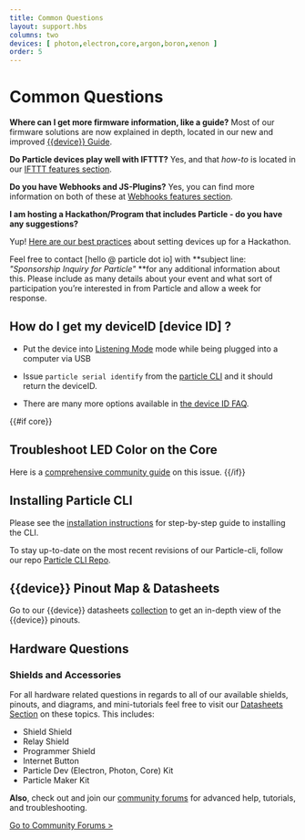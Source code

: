 ```yaml
---
title: Common Questions
layout: support.hbs
columns: two
devices: [ photon,electron,core,argon,boron,xenon ]
order: 5
---
```


Common Questions
===

**Where can I get more firmware information, like a guide?**
Most of our firmware solutions are now explained in depth, located in our new and improved [{{device}} Guide](/guide/getting-started/intro).

**Do Particle devices play well with IFTTT?**
Yes, and that *how-to* is located in our [IFTTT features section](/guide/tools-and-features/ifttt).

**Do you have Webhooks and JS-Plugins?**
Yes, you can find more information on both of these at [Webhooks features section](/guide/tools-and-features/webhooks).

**I am hosting a Hackathon/Program that includes Particle - do you have any suggestions?**

Yup! [Here are our best practices](/guide/getting-started/hackathon) about setting devices up for a Hackathon.

Feel free to contact [hello @ particle dot io] with **subject line: *"Sponsorship Inquiry for Particle"* **for any additional information about this. Please include as many details about your event and what sort of participation you’re interested in from Particle and allow a week for response.

## How do I get my deviceID [device ID] ?
* Put the device into [Listening Mode](/guide/getting-started/modes/#listening-mode) mode while being plugged into a computer via USB
* Issue `particle serial identify` from the [particle CLI](/guide/tools-and-features/cli)
	and it should return the deviceID.

* There are many more options available in [the device ID FAQ](https://docs.particle.io/faq/particle-devices/finding-device-id/).

{{#if core}}
## Troubleshoot LED Color on the Core

Here is a [comprehensive community guide](https://community.particle.io/t/spark-core-troubleshooting-guide-spark-team/696) on this issue.
{{/if}}

## Installing Particle CLI

Please see the [installation instructions](/guide/tools-and-features/cli) for step-by-step guide to installing the CLI.

To stay up-to-date on the most recent revisions of our Particle-cli, follow our repo
[Particle CLI Repo](https://github.com/particle-iot/particle-cli).


## {{device}} Pinout Map & Datasheets

Go to our {{device}} datasheets [collection](/datasheets/{{deviceValue}}-datasheet/) to get an in-depth view of the {{device}} pinouts.

## Hardware Questions

### Shields and Accessories

For all hardware related questions in regards to all of our available shields, pinouts, and diagrams, and mini-tutorials
feel free to visit our [Datasheets Section](/datasheets/) on these topics.
This includes:

- Shield Shield
- Relay Shield
- Programmer Shield
- Internet Button
- Particle Dev (Electron, Photon, Core) Kit
- Particle Maker Kit

**Also**, check out and join our [community forums](http://community.particle.io/) for advanced help, tutorials, and troubleshooting.

[Go to Community Forums >](http://community.particle.io/c/troubleshooting)
